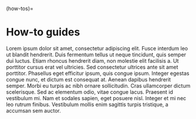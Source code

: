 (how-tos)=
# How-to guides

Lorem ipsum dolor sit amet, consectetur adipiscing elit.
Fusce interdum leo ut blandit hendrerit.
Duis fermentum tellus ut neque tincidunt, quis semper dui luctus.
Etiam rhoncus hendrerit diam, non molestie elit facilisis a.
Ut porttitor cursus erat vel ultricies.
Sed consectetur ultrices ante sit amet porttitor.
Phasellus eget efficitur ipsum, quis congue ipsum.
Integer egestas congue nunc, et dictum est consequat at.
Aenean dapibus hendrerit semper.
Morbi eu turpis ac nibh ornare sollicitudin.
Cras ullamcorper dictum scelerisque.
Sed ac elementum odio, vitae congue lacus.
Praesent id vestibulum mi.
Nam et sodales sapien, eget posuere nisl.
Integer et mi nec leo rutrum finibus.
Vestibulum mollis enim sagittis turpis tristique, a accumsan sem auctor.
